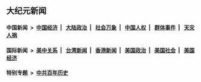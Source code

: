 ## 大纪元新闻

#### 中国新闻 &nbsp;>&nbsp; [中国经济](indexes/ncid283/README.md?06080845) &nbsp;| &nbsp; [大陆政治](indexes/ncid277/README.md?06080845) &nbsp;| &nbsp; [社会万象](indexes/ncid282/README.md?06080845) &nbsp;| &nbsp; [中国人权](indexes/ncid278/README.md?06080845) &nbsp;| &nbsp; [群体事件](indexes/ncid279/README.md?06080845) &nbsp;| &nbsp; [天灾人祸](indexes/ncid280/README.md?06080845)

#### 国际新闻 &nbsp;>&nbsp; [美中关系](indexes/nf1412576/README.md?06080845) &nbsp;| &nbsp; [台湾新闻](indexes/ncid1349361/README.md?06080845) &nbsp;| &nbsp; [香港新闻](indexes/ncid1349362/README.md?06080845) &nbsp;| &nbsp; [美国政治](indexes/ncid1078159/README.md?06080845) &nbsp;| &nbsp; [美国社会](indexes/ncid1078160/README.md?06080845) &nbsp;| &nbsp; [美国经济](indexes/ncid1078158/README.md?06080845)

#### 特别专题 &nbsp;>&nbsp; [中共百年历史](https://github.com/epoch-news/epoch-special/blob/master/README.md?06080845)  
